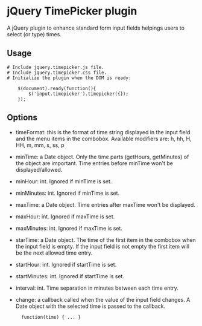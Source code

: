 jQuery TimePicker plugin
========================

A jQuery plugin to enhance standard form input fields helpings users to select
(or type) times.

Usage
-----

    # Include jquery.timepicker.js file.
    # Include jquery.timepicker.css file.
    # Initialize the plugin when the DOM is ready:

        $(document).ready(function(){
            $('input.timepicker').timepicker({});
        });

Options
-------

- timeFormat: this is the format of time string displayed in the input field and
    the menu items in the combobox. Available modifiers are: h, hh, H, HH, m, mm, s, ss, p
- minTime: a Date object. Only the time parts (getHours, getMinutes) of the
    object are important. Time entries before minTime won't be displayed/allowed.
- minHour: int. Ignored if minTime is set.
- minMinutes: int. Ignored if minTime is set.
- maxTime: a Date object. Time entries after maxTime won't be displayed.
- maxHour: int. Ignored if maxTime is set.
- maxMinutes: int. Ignored if maxTime is set.
- starTime: a Date object. The time of the first item in the combobox when the
    input field is empty. If the input field is not empty the first item will be
    the next allowed time entry.
- startHour: int. Ignored if startTime is set.
- startMinutes: int. Ignored if startTime is set.
- interval: int. Time separation in minutes between each time entry.
- change: a callback called when the value of the input field changes. A Date
    object with the selected time is passed to the callback.

        function(time) { ... }